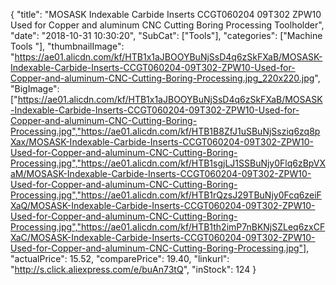 {
	"title": "MOSASK Indexable Carbide Inserts CCGT060204 09T302 ZPW10 Used for Copper and aluminum CNC Cutting Boring Processing Toolholder",
	"date": "2018-10-31 10:30:20",
	"SubCat": ["Tools"],
	"categories": ["Machine Tools "],
	"thumbnailImage": "https://ae01.alicdn.com/kf/HTB1x1aJBOOYBuNjSsD4q6zSkFXaB/MOSASK-Indexable-Carbide-Inserts-CCGT060204-09T302-ZPW10-Used-for-Copper-and-aluminum-CNC-Cutting-Boring-Processing.jpg_220x220.jpg",
	"BigImage": ["https://ae01.alicdn.com/kf/HTB1x1aJBOOYBuNjSsD4q6zSkFXaB/MOSASK-Indexable-Carbide-Inserts-CCGT060204-09T302-ZPW10-Used-for-Copper-and-aluminum-CNC-Cutting-Boring-Processing.jpg","https://ae01.alicdn.com/kf/HTB1B8ZfJ1uSBuNjSsziq6zq8pXax/MOSASK-Indexable-Carbide-Inserts-CCGT060204-09T302-ZPW10-Used-for-Copper-and-aluminum-CNC-Cutting-Boring-Processing.jpg","https://ae01.alicdn.com/kf/HTB1sgjLJ1SSBuNjy0Flq6zBpVXaM/MOSASK-Indexable-Carbide-Inserts-CCGT060204-09T302-ZPW10-Used-for-Copper-and-aluminum-CNC-Cutting-Boring-Processing.jpg","https://ae01.alicdn.com/kf/HTB1rQzsJ29TBuNjy0Fcq6zeiFXaQ/MOSASK-Indexable-Carbide-Inserts-CCGT060204-09T302-ZPW10-Used-for-Copper-and-aluminum-CNC-Cutting-Boring-Processing.jpg","https://ae01.alicdn.com/kf/HTB1th2imP7nBKNjSZLeq6zxCFXaC/MOSASK-Indexable-Carbide-Inserts-CCGT060204-09T302-ZPW10-Used-for-Copper-and-aluminum-CNC-Cutting-Boring-Processing.jpg"],
	"actualPrice": 15.52,
	"comparePrice": 19.40,
	"linkurl": "http://s.click.aliexpress.com/e/buAn73tQ",
	"inStock": 124
}
